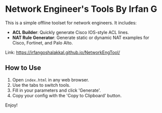 # Network Engineer's Tools By Irfan G

This is a simple offline toolset for network engineers. It includes:

- **ACL Builder**: Quickly generate Cisco IOS-style ACL lines.
- **NAT Rule Generator**: Generate static or dynamic NAT examples for Cisco, Fortinet, and Palo Alto.

Link: https://irfangoshalakkal.github.io/NetworkEngTool/

## How to Use

1. Open `index.html` in any web browser.
2. Use the tabs to switch tools.
3. Fill in your parameters and click 'Generate'.
4. Copy your config with the 'Copy to Clipboard' button.

Enjoy!
